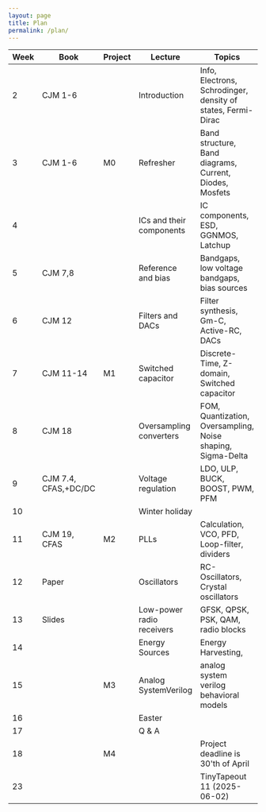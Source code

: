 ```yaml
---
layout: page 
title: Plan
permalink: /plan/ 
---
```



| Week | Book                 | Project | Lecture                   | Topics                                                       |
|------|----------------------|---------|---------------------------|--------------------------------------------------------------|
| 2    | CJM 1-6              |         | Introduction              | Info, Electrons, Schrodinger, density of states, Fermi-Dirac |
| 3    | CJM 1-6              | M0      | Refresher                 | Band structure, Band diagrams, Current, Diodes, Mosfets      |
| 4    |                      |         | ICs and their components  | IC components, ESD, GGNMOS, Latchup                          |
| 5    | CJM 7,8              |         | Reference and bias        | Bandgaps, low voltage bandgaps, bias sources                 |
| 6    | CJM 12               |         | Filters and DACs          | Filter synthesis, Gm-C, Active-RC, DACs                      |
| 7    | CJM 11-14            | M1      | Switched capacitor        | Discrete-Time, Z-domain, Switched capacitor                  |
| 8    | CJM 18               |         | Oversampling converters   | FOM, Quantization, Oversampling, Noise shaping, Sigma-Delta  |
| 9    | CJM 7.4, CFAS,+DC/DC |         | Voltage regulation        | LDO, ULP, BUCK, BOOST, PWM, PFM                              |
| 10   |                      |         | Winter holiday            |                                                              |
| 11   | CJM 19, CFAS         | M2      | PLLs                      | Calculation, VCO, PFD, Loop-filter, dividers                 |
| 12   | Paper                |         | Oscillators               | RC-Oscillators, Crystal oscillators                          |
| 13   | Slides               |         | Low-power radio receivers | GFSK, QPSK, PSK, QAM, radio blocks                           |
| 14   |                      |         | Energy Sources            | Energy Harvesting,                                           |
| 15   |                      | M3      | Analog SystemVerilog      | analog system verilog behavioral models                      |
| 16   |                      |         | Easter                    |                                                              |
| 17   |                      |         | Q & A                     |                                                              |
| 18   |                      | M4      |                           | Project deadline is 30'th of April                           |
| 23   |                      |         |                           | TinyTapeout 11 (2025-06-02)                                                             |



